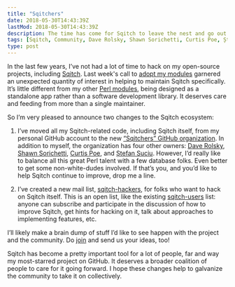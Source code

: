 ```yaml
---
title: "Sqitchers"
date: 2018-05-30T14:43:39Z
lastMod: 2018-05-30T14:43:39Z
description: The time has come for Sqitch to leave the nest and go out on its own.
tags: [Sqitch, Community, Dave Rolsky, Shawn Sorichetti, Curtis Poe, Ștefan Suciu]
type: post
---
```


In the last few years, I’ve not had a lot of time to hack on my open-source
projects, including [Sqitch]. Last week's call to [adopt my modules] garnered an
unexpected quantity of interest in helping to maintain Sqitch specifically. It’s
little different from my other [Perl modules], being designed as a standalone
app rather than a software development library. It deserves care and feeding
from more than a single maintainer.

So I’m very pleased to announce two changes to the Sqitch ecosystem:

1.  I’ve moved all my Sqitch-related code, including Sqitch itself, from my
    personal GitHub account to the new [“Sqitchers” GitHub organization]. In
    addition to myself, the organization has four other owners: [Dave Rolsky],
    [Shawn Sorichetti], [Curtis Poe], and [Ștefan Suciu]. However, I’d really
    like to balance all this great Perl talent with a few database folks. Even
    better to get some non-white-dudes involved. If that’s you, and you’d like
    to help Sqitch continue to improve, drop me a line.

2.  I’ve created a new mail list, [sqitch-hackers], for folks who want to hack
    on Sqitch itself. This is an open list, like the existing [sqitch-users]
    list: anyone can subscribe and participate in the discussion of how to
    improve Sqitch, get hints for hacking on it, talk about approaches to
    implementing features, etc.

I’ll likely make a brain dump of stuff I’d like to see happen with the project
and the community. Do [join][sqitch-hackers] and send us your ideas, too!

Sqitch has become a pretty important tool for a lot of people, far and way my
most-starred project on GitHub. It deserves a broader coalition of people to
care for it going forward. I hope these changes help to galvanize the community
to take it on collectively.

  [Sqitch]: https://sqitch.org/
  [adopt my modules]: /2018/05/adopt-my-modules/ "Adopt My Modules"
  [Perl modules]: https://metacpan.org/author/DWHEELER
    "CPAN distributions released by David E. Wheeler"
  [“Sqitchers” GitHub organization]: https://github.com/sqitchers
  [Dave Rolsky]: https://blog.urth.org "House Absolute(ly) Pointless"
  [Shawn Sorichetti]: https://ssoriche.com
  [Curtis Poe]: https://allaroundtheworld.fr "All Around the World"
  [Ștefan Suciu]: http://stefansuciu.ro
  [sqitch-hackers]: https://groups.google.com/forum/#!forum/sqitch-hackers
  [sqitch-users]: https://groups.google.com/forum/#!forum/sqitch-users
